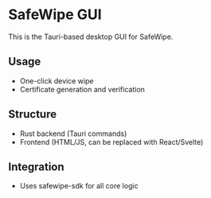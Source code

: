# SafeWipe GUI

This is the Tauri-based desktop GUI for SafeWipe.

## Usage
- One-click device wipe
- Certificate generation and verification

## Structure
- Rust backend (Tauri commands)
- Frontend (HTML/JS, can be replaced with React/Svelte)

## Integration
- Uses safewipe-sdk for all core logic

